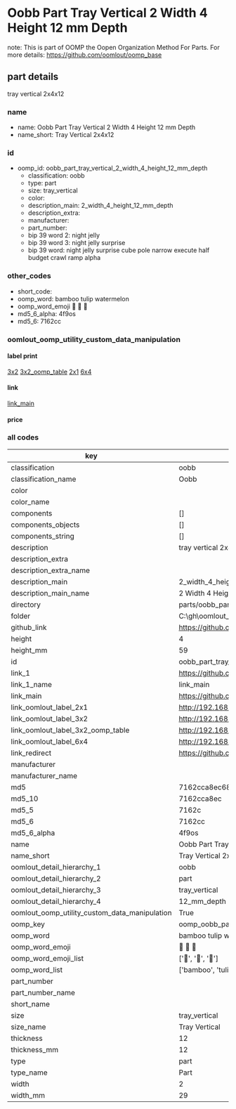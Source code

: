 # Oobb Part Tray Vertical 2 Width 4 Height 12 mm Depth  

note: This is part of OOMP the Oopen Organization Method For Parts. For more details: https://github.com/oomlout/oomp_base

##  part details
  



tray vertical 2x4x12



### name
* name: Oobb Part Tray Vertical 2 Width 4 Height 12 mm Depth
* name_short: Tray Vertical 2x4x12 
### id
* oomp_id: oobb_part_tray_vertical_2_width_4_height_12_mm_depth
  * classification: oobb
  * type: part
  * size: tray_vertical
  * color: 
  * description_main: 2_width_4_height_12_mm_depth
  * description_extra: 
  * manufacturer: 
  * part_number: 
  * bip 39 word 2: night jelly
  * bip 39 word 3: night jelly surprise
  * bip 39 word: night jelly surprise cube pole narrow execute half budget crawl ramp alpha

### other_codes
* short_code: 
* oomp_word: bamboo tulip watermelon
* oomp_word_emoji :bamboo: :tulip: :watermelon:
* md5_6_alpha: 4f9os
* md5_6: 7162cc






### oomlout_oomp_utility_custom_data_manipulation
#### label print
[3x2](http://192.168.1.245:1112/?label=oomp%204f9os)
[3x2_oomp_table](http://192.168.1.108:1112/?label=oomp%204f9os)
[2x1](http://192.168.1.242:1112/?label=oomp%204f9os)
[6x4](http://192.168.1.55:1112/?label=oomp%204f9os)    

#### link

[link_main](https://github.com/oomlout/oomlout_oobb_version_4_generated_parts/tree/main/navigation_oomp/oobb/part/tray_vertical/2_width_4_height_12_mm_depth/part)                              

#### price







### all codes 
| key | value |  
| --- | --- |  
| classification | oobb |  
| classification_name | Oobb |  
| color |  |  
| color_name |  |  
| components | [] |  
| components_objects | [] |  
| components_string | [] |  
| description | tray vertical 2x4x12 |  
| description_extra |  |  
| description_extra_name |  |  
| description_main | 2_width_4_height_12_mm_depth |  
| description_main_name | 2 Width 4 Height 12 mm Depth |  
| directory | parts/oobb_part_tray_vertical_2_width_4_height_12_mm_depth |  
| folder | C:\gh\oomlout_oobb_version_4_generated_parts\parts\oobb_part_tray_vertical_2_width_4_height_12_mm_depth |  
| github_link | https://github.com/oomlout/oomlout_oomp_part_src/tree/main/parts/oobb_part_tray_vertical_2_width_4_height_12_mm_depth |  
| height | 4 |  
| height_mm | 59 |  
| id | oobb_part_tray_vertical_2_width_4_height_12_mm_depth |  
| link_1 | https://github.com/oomlout/oomlout_oobb_version_4_generated_parts/tree/main/navigation_oomp/oobb/part/tray_vertical/2_width_4_height_12_mm_depth/part |  
| link_1_name | link_main |  
| link_main | https://github.com/oomlout/oomlout_oobb_version_4_generated_parts/tree/main/navigation_oomp/oobb/part/tray_vertical/2_width_4_height_12_mm_depth/part |  
| link_oomlout_label_2x1 | http://192.168.1.242:1112/?label=oomp%204f9os |  
| link_oomlout_label_3x2 | http://192.168.1.245:1112/?label=oomp%204f9os |  
| link_oomlout_label_3x2_oomp_table | http://192.168.1.108:1112/?label=oomp%204f9os |  
| link_oomlout_label_6x4 | http://192.168.1.55:1112/?label=oomp%204f9os |  
| link_redirect | https://github.com/oomlout/oomlout_oobb_version_4_generated_parts/tree/main/parts/oobb_tray_vertical_02_04_12 |  
| manufacturer |  |  
| manufacturer_name |  |  
| md5 | 7162cca8ec6869e64c53c357b4ddf4ac |  
| md5_10 | 7162cca8ec |  
| md5_5 | 7162c |  
| md5_6 | 7162cc |  
| md5_6_alpha | 4f9os |  
| name | Oobb Part Tray Vertical 2 Width 4 Height 12 mm Depth |  
| name_short | Tray Vertical 2x4x12  |  
| oomlout_detail_hierarchy_1 | oobb |  
| oomlout_detail_hierarchy_2 | part |  
| oomlout_detail_hierarchy_3 | tray_vertical |  
| oomlout_detail_hierarchy_4 | 12_mm_depth |  
| oomlout_oomp_utility_custom_data_manipulation | True |  
| oomp_key | oomp_oobb_part_tray_vertical_2_width_4_height_12_mm_depth |  
| oomp_word | bamboo tulip watermelon |  
| oomp_word_emoji | :bamboo: :tulip: :watermelon: |  
| oomp_word_emoji_list | [':bamboo:', ':tulip:', ':watermelon:'] |  
| oomp_word_list | ['bamboo', 'tulip', 'watermelon'] |  
| part_number |  |  
| part_number_name |  |  
| short_name |  |  
| size | tray_vertical |  
| size_name | Tray Vertical |  
| thickness | 12 |  
| thickness_mm | 12 |  
| type | part |  
| type_name | Part |  
| width | 2 |  
| width_mm | 29 |  
